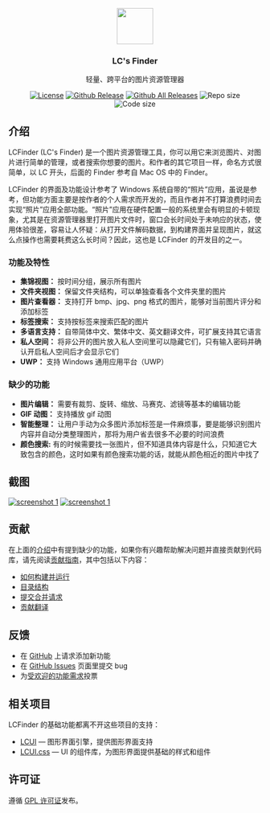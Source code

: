 <p align="center">
  <a href="http://lcfinder.lc-soft.io/">
    <img src="https://lcfinder.lc-soft.io/static/images/logo-lcfinder.png" alt="" width=72 height=72>
  </a>
  <h3 align="center">LC's Finder</h3>
  <p align="center">
    轻量、跨平台的图片资源管理器
  </p>
  <p align="center">
    <a href="https://opensource.org/licenses/GPL-2.0"><img src="https://img.shields.io/github/license/lc-soft/LC-Finder.svg" alt="License"></a>
    <a href="https://github.com/lc-soft/LCUI/releases"><img src="https://img.shields.io/github/release/lc-soft/LC-Finder/all.svg" alt="Github Release"></a>
    <a href="https://github.com/lc-soft/LCUI/releases"><img src="https://img.shields.io/github/downloads/lc-soft/LC-Finder/total.svg" alt="Github All Releases"></a>
    <img src="https://img.shields.io/github/repo-size/lc-soft/LC-Finder.svg" alt="Repo size">
    <img src="https://img.shields.io/github/languages/code-size/lc-soft/LC-Finder.svg" alt="Code size">
  </p>
</p>

## 介绍

LCFinder (LC's Finder) 是一个图片资源管理工具，你可以用它来浏览图片、对图片进行简单的管理，或者搜索你想要的图片。和作者的其它项目一样，命名方式很简单，以 LC 开头，后面的 Finder 参考自 Mac OS 中的 Finder。

LCFinder 的界面及功能设计参考了 Windows 系统自带的“照片”应用，虽说是参考，但功能方面主要是按作者的个人需求而开发的，而且作者并不打算浪费时间去实现“照片”应用全部功能。“照片”应用在硬件配置一般的系统里会有明显的卡顿现象，尤其是在资源管理器里打开图片文件时，窗口会长时间处于未响应的状态，使用体验很差，容易让人怀疑：从打开文件解码数据，到构建界面并呈现图片，就这么点操作也需要耗费这么长时间？因此，这也是 LCFinder 的开发目的之一。

### 功能及特性

- **集锦视图：** 按时间分组，展示所有图片
- **文件夹视图：** 保留文件夹结构，可以单独查看各个文件夹里的图片
- **图片查看器：** 支持打开 bmp、jpg、png 格式的图片，能够对当前图片评分和添加标签
- **标签搜索：** 支持按标签来搜索匹配的图片
- **多语言支持：** 自带简体中文、繁体中文、英文翻译文件，可扩展支持其它语言
- **私人空间：** 将非公开的图片放入私人空间里可以隐藏它们，只有输入密码并确认开启私人空间后才会显示它们
- **UWP：** 支持 Windows 通用应用平台（UWP）

### 缺少的功能

- **图片编辑：** 需要有裁剪、旋转、缩放、马赛克、滤镜等基本的编辑功能
- **GIF 动图：** 支持播放 gif 动图
- **智能整理：** 让用户手动为众多图片添加标签是一件麻烦事，要是能够识别图片内容并自动分类整理图片，那将为用户省去很多不必要的时间浪费
- **颜色搜索:** 有的时候需要找一张图片，但不知道具体内容是什么，只知道它大致包含的颜色，这时如果有颜色搜索功能的话，就能从颜色相近的图片中找了

## 截图

[![screenshot 1](https://lcfinder.lc-soft.io/static/images/screenshot-001.jpg "效果图")](https://lcfinder.lc-soft.io/static/images/screenshot-001.jpg)
[![screenshot 1](https://lcfinder.lc-soft.io/static/images/screenshot-004.jpg "效果图")](https://lcfinder.lc-soft.io/static/images/screenshot-004.jpg)

## 贡献

在上面的[介绍](#介绍)中有提到缺少的功能，如果你有兴趣帮助解决问题并直接贡献到代码库，请先阅读[贡献指南](CONTRIBUTING.md)，其中包括以下内容：

- [如何构建并运行](CONTRIBUTING.md#构建和运行)
- [目录结构](CONTRIBUTING.md#目录结构)
- [提交合并请求](CONTRIBUTING.md#拉取请求)
- [贡献翻译](CONTRIBUTING.md#翻译)

## 反馈

- 在 [GitHub](https://github.com/lc-soft/LC-Finder/issues) 上请求添加新功能
- 在 [GitHub Issues](https://github.com/lc-soft/LC-Finder/issues) 页面里提交 bug
- 为[受欢迎的功能需求](https://github.com/lc-soft/LC-Finder/issues?q=is%3Aopen+is%3Aissue+label%3Afeature-request+sort%3Areactions-%2B1-desc)投票

## 相关项目

LCFinder 的基础功能都离不开这些项目的支持：

- [LCUI](https://lcui.lc-soft.io) — 图形界面引擎，提供图形界面支持
- [LCUI.css](https://github.com/lc-ui/lcui.css) — UI 的组件库，为图形界面提供基础的样式和组件

## 许可证

遵循 [GPL 许可证](https://opensource.org/licenses/GPL-2.0)发布。
